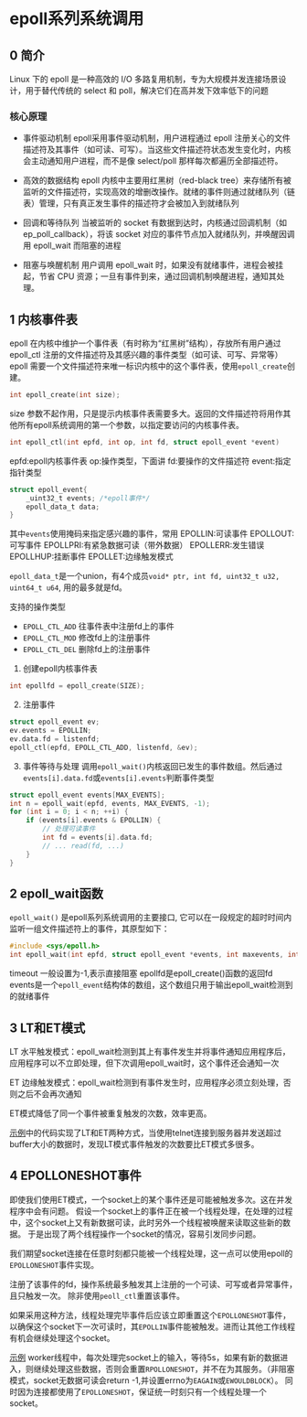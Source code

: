 # epoll系列系统调用

## 0 简介
Linux 下的 epoll 是一种高效的 I/O 多路复用机制，专为大规模并发连接场景设计，用于替代传统的 select 和 poll，解决它们在高并发下效率低下的问题

### 核心原理
- 事件驱动机制
epoll采用事件驱动机制，用户进程通过 epoll 注册关心的文件描述符及其事件（如可读、可写）。当这些文件描述符状态发生变化时，内核会主动通知用户进程，而不是像 select/poll 那样每次都遍历全部描述符。

- 高效的数据结构
epoll 内核中主要用红黑树（red-black tree）来存储所有被监听的文件描述符，实现高效的增删改操作。就绪的事件则通过就绪队列（链表）管理，只有真正发生事件的描述符才会被加入到就绪队列

- 回调和等待队列
当被监听的 socket 有数据到达时，内核通过回调机制（如 ep_poll_callback），将该 socket 对应的事件节点加入就绪队列，并唤醒因调用 epoll_wait 而阻塞的进程

- 阻塞与唤醒机制
用户调用 epoll_wait 时，如果没有就绪事件，进程会被挂起，节省 CPU 资源；一旦有事件到来，通过回调机制唤醒进程，通知其处理。


## 1 内核事件表

epoll 在内核中维护一个事件表（有时称为“红黑树”结构），存放所有用户通过 epoll_ctl 注册的文件描述符及其感兴趣的事件类型（如可读、可写、异常等）
epoll 需要一个文件描述符来唯一标识内核中的这个事件表，使用`epoll_create`创建。

```c
int epoll_create(int size);
```

size 参数不起作用，只是提示内核事件表需要多大。返回的文件描述符将用作其他所有epoll系统调用的第一个参数，以指定要访问的内核事件表。

```c
int epoll_ctl(int epfd, int op, int fd, struct epoll_event *event)
```
epfd:epoll内核事件表
op:操作类型，下面讲
fd:要操作的文件描述符
event:指定指针类型
```c
struct epoll_event{
    _uint32_t events; /*epoll事件*/
    epoll_data_t data;
}
```
其中`events`使用掩码来指定感兴趣的事件，常用
EPOLLIN:可读事件
EPOLLOUT:可写事件
EPOLLPRI:有紧急数据可读（带外数据）
EPOLLERR:发生错误
EPOLLHUP:挂断事件
EPOLLET:边缘触发模式

`epoll_data_t`是一个union，有4个成员`void* ptr, int fd, uint32_t u32, uint64_t u64`, 用的最多就是fd。

支持的操作类型
- `EPOLL_CTL_ADD` 往事件表中注册fd上的事件
- `EPOLL_CTL_MOD` 修改fd上的注册事件
- `EPOLL_CTL_DEL` 删除fd上的注册事件


1. 创建epoll内核事件表

```c
int epollfd = epoll_create(SIZE);
```


2. 注册事件

```c
struct epoll_event ev;
ev.events = EPOLLIN;
ev.data.fd = listenfd;
epoll_ctl(epfd, EPOLL_CTL_ADD, listenfd, &ev);
```

3. 事件等待与处理
调用`epoll_wait()`内核返回已发生的事件数组。然后通过`events[i].data.fd`或`events[i].events`判断事件类型
```c
struct epoll_event events[MAX_EVENTS];
int n = epoll_wait(epfd, events, MAX_EVENTS, -1);
for (int i = 0; i < n; ++i) {
    if (events[i].events & EPOLLIN) {
        // 处理可读事件
        int fd = events[i].data.fd;
        // ... read(fd, ...)
    }
}
```

## 2 epoll_wait函数

`epoll_wait()` 是epoll系列系统调用的主要接口, 它可以在一段规定的超时时间内监听一组文件描述符上的事件，其原型如下：
```c
#include <sys/epoll.h>
int epoll_wait(int epfd, struct epoll_event *events, int maxevents, int timeout);
```

timeout 一般设置为-1,表示直接阻塞
epollfd是epoll_create()函数的返回fd
events是一个`epoll_event`结构体的数组，这个数组只用于输出epoll_wait检测到的就绪事件

## 3 LT和ET模式

LT 水平触发模式：epoll_wait检测到其上有事件发生并将事件通知应用程序后，应用程序可以不立即处理，但下次调用epoll_wait时，这个事件还会通知一次

ET 边缘触发模式：epoll_wait检测到有事件发生时，应用程序必须立刻处理，否则之后不会再次通知

ET模式降低了同一个事件被重复触发的次数，效率更高。

[示例](./server.cpp)中的代码实现了LT和ET两种方式，当使用telnet连接到服务器并发送超过buffer大小的数据时，发现LT模式事件触发的次数要比ET模式多很多。


## 4 EPOLLONESHOT事件

即使我们使用ET模式，一个socket上的某个事件还是可能被触发多次。这在并发程序中会有问题。
假设一个socket上的事件正在被一个线程处理，在处理的过程中，这个socket上又有新数据可读，此时另外一个线程被唤醒来读取这些新的数据。
于是出现了两个线程操作一个socket的情况，容易引发同步问题。

我们期望socket连接在任意时刻都只能被一个线程处理，这一点可以使用epoll的`EPOLLONESHOT`事件实现。

注册了该事件的fd，操作系统最多触发其上注册的一个可读、可写或者异常事件，且只触发一次。
除非使用`peoll_ctl`重置该事件。

如果采用这种方法，线程处理完毕事件后应该立即重置这个`EPOLLONESHOT`事件，以确保这个socket下一次可读时，其`EPOLLIN`事件能被触发。进而让其他工作线程有机会继续处理这个socket。

[示例](./epoll-oneshot.cpp)
worker线程中，每次处理完socket上的输入，等待5s，如果有新的数据进入，则继续处理这些数据，否则会重置`RPOLLONESHOT`，并不在为其服务。（非阻塞模式，socket无数据可读会return -1,并设置errno为`EAGAIN`或`EWOULDBLOCK`）。
同时因为连接都使用了`EPOLLONESHOT`，保证统一时刻只有一个线程处理一个socket。